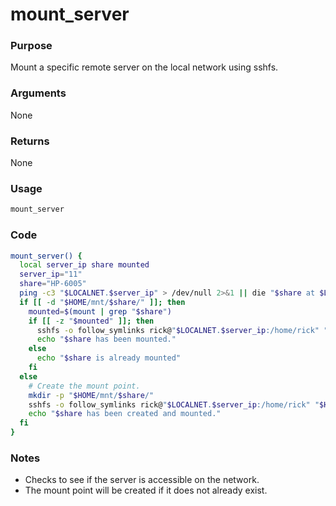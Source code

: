 # mount_server
### Purpose
Mount a specific remote server on the local network using sshfs.
### Arguments
None
### Returns
None
### Usage
```bash
mount_server
```
### Code
```bash
mount_server() {
  local server_ip share mounted
  server_ip="11"
  share="HP-6005"
  ping -c3 "$LOCALNET.$server_ip" > /dev/null 2>&1 || die "$share at $LOCALNET.$server_ip is not online."
  if [[ -d "$HOME/mnt/$share/" ]]; then
    mounted=$(mount | grep "$share")
    if [[ -z "$mounted" ]]; then
      sshfs -o follow_symlinks rick@"$LOCALNET.$server_ip:/home/rick" "$HOME/mnt/$share/"
      echo "$share has been mounted."
    else
      echo "$share is already mounted"
    fi
  else
    # Create the mount point.
    mkdir -p "$HOME/mnt/$share/"
    sshfs -o follow_symlinks rick@"$LOCALNET.$server_ip:/home/rick" "$HOME/mnt/$share/"
    echo "$share has been created and mounted."
  fi
}
```
### Notes
- Checks to see if the server is accessible on the network.
- The mount point will be created if it does not already exist.

